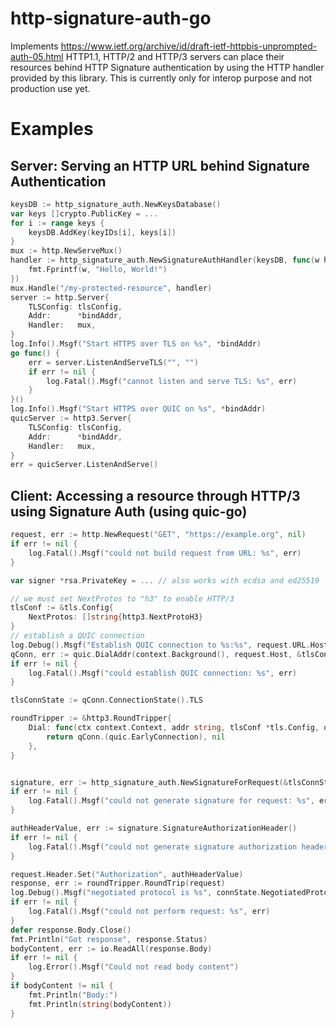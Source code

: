 # http-signature-auth-go
Implements https://www.ietf.org/archive/id/draft-ietf-httpbis-unprompted-auth-05.html
HTTP1.1, HTTP/2 and HTTP/3 servers can place their resources behind
HTTP Signature authentication by using the HTTP handler provided by this library.
This is currently only for interop purpose and not production use yet.

# Examples

## Server: Serving an HTTP URL behind Signature Authentication

~~~~go
keysDB := http_signature_auth.NewKeysDatabase()
var keys []crypto.PublicKey = ...
for i := range keys {
    keysDB.AddKey(keyIDs[i], keys[i])
}
mux := http.NewServeMux()
handler := http_signature_auth.NewSignatureAuthHandler(keysDB, func(w http.ResponseWriter, r *http.Request) {
    fmt.Fprintf(w, "Hello, World!")
})
mux.Handle("/my-protected-resource", handler)
server := http.Server{
    TLSConfig: tlsConfig,
    Addr:      *bindAddr,
    Handler:   mux,
}
log.Info().Msgf("Start HTTPS over TLS on %s", *bindAddr)
go func() {
    err = server.ListenAndServeTLS("", "")
    if err != nil {
        log.Fatal().Msgf("cannot listen and serve TLS: %s", err)
    }
}()
log.Info().Msgf("Start HTTPS over QUIC on %s", *bindAddr)
quicServer := http3.Server{
    TLSConfig: tlsConfig,
    Addr:      *bindAddr,
    Handler:   mux,
}
err = quicServer.ListenAndServe()
~~~~

## Client: Accessing a resource through HTTP/3 using Signature Auth (using quic-go)

~~~~go
request, err := http.NewRequest("GET", "https://example.org", nil)
if err != nil {
    log.Fatal().Msgf("could not build request from URL: %s", err)
}

var signer *rsa.PrivateKey = ... // also works with ecdsa and ed25519

// we must set NextProtos to "h3" to enable HTTP/3
tlsConf := &tls.Config{
    NextProtos: []string{http3.NextProtoH3}
}
// establish a QUIC connection
log.Debug().Msgf("Establish QUIC connection to %s:%s", request.URL.Hostname(), port)
qConn, err := quic.DialAddr(context.Background(), request.Host, &tlsConf, nil)
if err != nil {
    log.Fatal().Msgf("could establish QUIC connection: %s", err)
}

tlsConnState := qConn.ConnectionState().TLS

roundTripper := &http3.RoundTripper{
    Dial: func(ctx context.Context, addr string, tlsConf *tls.Config, quicConf *quic.Config) (quic.EarlyConnection, error) {
        return qConn.(quic.EarlyConnection), nil
    },
}


signature, err := http_signature_auth.NewSignatureForRequest(&tlsConnState, request, http_signature_auth.KeyID(keyID[:]), signer, signatureScheme)
if err != nil {
    log.Fatal().Msgf("could not generate signature for request: %s", err)
}

authHeaderValue, err := signature.SignatureAuthorizationHeader()
if err != nil {
    log.Fatal().Msgf("could not generate signature authorization header: %s", err)
}

request.Header.Set("Authorization", authHeaderValue)
response, err := roundTripper.RoundTrip(request)
log.Debug().Msgf("negotiated protocol is %s", connState.NegotiatedProtocol)
if err != nil {
    log.Fatal().Msgf("could not perform request: %s", err)
}
defer response.Body.Close()
fmt.Println("Got response", response.Status)
bodyContent, err := io.ReadAll(response.Body)
if err != nil {
    log.Error().Msgf("Could not read body content")
}
if bodyContent != nil {
    fmt.Println("Body:")
    fmt.Println(string(bodyContent))
}
~~~~
